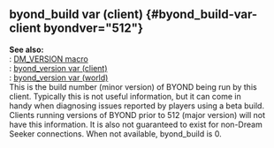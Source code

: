 ## byond_build var (client) {#byond_build-var-client byondver="512"}    
**See also:**    
:   [DM_VERSION macro](/DM/preprocessor/DM_VERSION)    
:   [byond_version var (client)](/client/var/byond_version)    
:   [byond_version var (world)](/world/var/byond_version)    
This is the build number (minor version) of BYOND being run by this    
client. Typically this is not useful information, but it can come in    
handy when diagnosing issues reported by players using a beta build.    
Clients running versions of BYOND prior to 512 (major version) will not    
have this information. It is also not guaranteed to exist for non-Dream    
Seeker connections. When not available, byond_build is 0.  